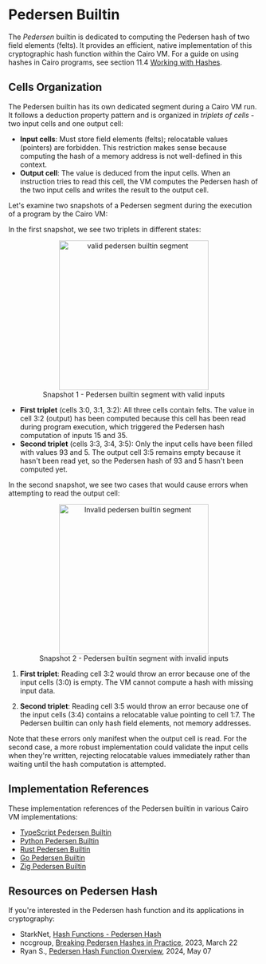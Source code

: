 # Pedersen Builtin

The _Pedersen_ builtin is dedicated to computing the Pedersen hash of two field elements (felts). It provides an efficient, native implementation of this cryptographic hash function within the Cairo VM. For a guide on using hashes in Cairo programs, see section 11.4 [Working with Hashes](ch12-04-hash.md).

## Cells Organization

The Pedersen builtin has its own dedicated segment during a Cairo VM run. It follows a deduction property pattern and is organized in _triplets of cells_ - two input cells and one output cell:

- **Input cells**: Must store field elements (felts); relocatable values (pointers) are forbidden. This restriction makes sense because computing the hash of a memory address is not well-defined in this context.
- **Output cell**: The value is deduced from the input cells. When an instruction tries to read this cell, the VM computes the Pedersen hash of the two input cells and writes the result to the output cell.

Let's examine two snapshots of a Pedersen segment during the execution of a program by the Cairo VM:

In the first snapshot, we see two triplets in different states:

<div align="center">
  <img src="pedersen-builtin-valid.png" alt="valid pedersen builtin segment" width="300px"/>
</div>
<div align="center">
  <span class="caption">Snapshot 1 - Pedersen builtin segment with valid inputs</span>
</div>

- **First triplet** (cells 3:0, 3:1, 3:2): All three cells contain felts. The value in cell 3:2 (output) has been computed because this cell has been read during program execution, which triggered the Pedersen hash computation of inputs 15 and 35.
- **Second triplet** (cells 3:3, 3:4, 3:5): Only the input cells have been filled with values 93 and 5. The output cell 3:5 remains empty because it hasn't been read yet, so the Pedersen hash of 93 and 5 hasn't been computed yet.

In the second snapshot, we see two cases that would cause errors when attempting to read the output cell:

<div align="center">
  <img src="pedersen-builtin-error.png" alt="Invalid pedersen builtin segment" width="300px"/>
</div>
<div align="center">
  <span class="caption">Snapshot 2 - Pedersen builtin segment with invalid inputs</span>
</div>

1. **First triplet**: Reading cell 3:2 would throw an error because one of the input cells (3:0) is empty. The VM cannot compute a hash with missing input data.

2. **Second triplet**: Reading cell 3:5 would throw an error because one of the input cells (3:4) contains a relocatable value pointing to cell 1:7. The Pedersen builtin can only hash field elements, not memory addresses.

Note that these errors only manifest when the output cell is read. For the second case, a more robust implementation could validate the input cells when they're written, rejecting relocatable values immediately rather than waiting until the hash computation is attempted.

## Implementation References

These implementation references of the Pedersen builtin in various Cairo VM implementations:

- [TypeScript Pedersen Builtin](https://github.com/kkrt-labs/cairo-vm-ts/blob/58fd07d81cff4a4bb45c30ab99976ba66f0576ad/src/builtins/pedersen.ts#L4)
- [Python Pedersen Builtin](https://github.com/starkware-libs/cairo-lang/blob/0e4dab8a6065d80d1c726394f5d9d23cb451706a/src/starkware/cairo/lang/builtins/hash/hash_builtin_runner.py)
- [Rust Pedersen Builtin](https://github.com/lambdaclass/cairo-vm/blob/41476335884bf600b62995f0c005be7d384eaec5/vm/src/vm/runners/builtin_runner/hash.rs)
- [Go Pedersen Builtin](https://github.com/NethermindEth/cairo-vm-go/blob/dc02d614497f5e59818313e02d2d2f321941cbfa/pkg/vm/builtins/pedersen.go)
- [Zig Pedersen Builtin](https://github.com/keep-starknet-strange/ziggy-starkdust/blob/55d83e61968336f6be93486d7acf8530ba868d7e/src/vm/builtins/builtin_runner/hash.zig)

## Resources on Pedersen Hash

If you're interested in the Pedersen hash function and its applications in cryptography:

- StarkNet, [Hash Functions - Pedersen Hash](https://docs.starknet.io/architecture-and-concepts/cryptography/hash-functions/#pedersen-hash)
- nccgroup, [Breaking Pedersen Hashes in Practice](https://research.nccgroup.com/2023/03/22/breaking-pedersen-hashes-in-practice/), 2023, March 22
- Ryan S., [Pedersen Hash Function Overview](https://rya-sge.github.io/access-denied/2024/05/07/pedersen-hash-function/), 2024, May 07
